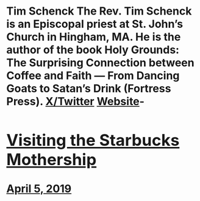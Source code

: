 # Tim Schenck The Rev. Tim Schenck is an Episcopal priest at St. John’s Church in Hingham, MA. He is the author of the book Holy Grounds: The Surprising Connection between Coffee and Faith — From Dancing Goats to Satan’s Drink (Fortress Press). [X/Twitter](https://x.com/FatherTim) [Website](https://www.clergyconfidential.com/)- [<h2>Visiting the Starbucks Mothership</h2>April 5, 2019](https://ineedcoffee.com/visiting-the-starbucks-mothership/)